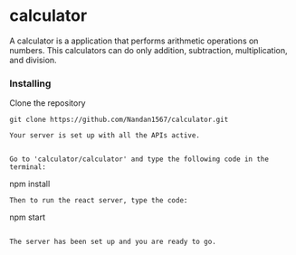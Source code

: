 # calculator
A calculator is a application that performs arithmetic operations on numbers. This calculators can do only addition, subtraction, multiplication, and division.


### Installing

Clone the repository

```
git clone https://github.com/Nandan1567/calculator.git

Your server is set up with all the APIs active.


Go to 'calculator/calculator' and type the following code in the terminal:

```
npm install

```
Then to run the react server, type the code:
```
npm start
```

The server has been set up and you are ready to go.
